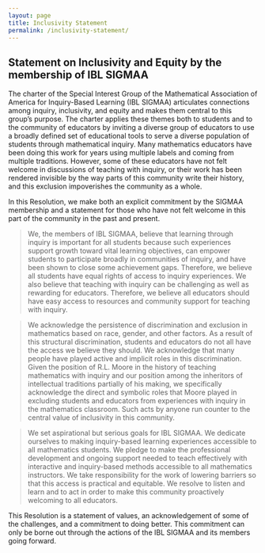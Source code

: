 ```yaml
---
layout: page
title: Inclusivity Statement
permalink: /inclusivity-statement/
---
```


## Statement on Inclusivity and Equity by the membership of IBL SIGMAA

The charter of the Special Interest Group of the Mathematical Association of
America for Inquiry-Based Learning (IBL SIGMAA) articulates connections among
inquiry, inclusivity, and equity and makes them central to this group’s
purpose. The charter applies these themes both to students and to the community
of educators by inviting a diverse group of educators to use a broadly defined
set of educational tools to serve a diverse population of students through
mathematical inquiry. Many mathematics educators have been doing this work for
years using multiple labels and coming from multiple traditions. However, some
of these educators have not felt welcome in discussions of teaching with
inquiry, or their work has been rendered invisible by the way parts of this
community write their history, and this exclusion impoverishes the community as
a whole.

In this Resolution, we make both an explicit commitment by the SIGMAA
membership and a statement for those who have not felt welcome in this part of
the community in the past and present.

> We, the members of IBL SIGMAA, believe that learning
through inquiry is important for all students because such experiences support
growth toward vital learning objectives, can empower students to participate
broadly in communities of inquiry, and have been shown to close some
achievement gaps. Therefore, we believe all students have equal rights of
access to inquiry experiences. We also believe that teaching with inquiry can
be challenging as well as rewarding for educators. Therefore, we believe all
educators should have easy access to resources and community support for
teaching with inquiry.


> We acknowledge the persistence of discrimination and exclusion in mathematics
based on race, gender, and other factors. As a result of this structural
discrimination, students and educators do not all have the access we believe
they should. We acknowledge that many people have played active and implicit
roles in this discrimination. Given the position of R.L. Moore in the history
of teaching mathematics with inquiry and our position among the inheritors of
intellectual traditions partially of his making, we specifically acknowledge
the direct and symbolic roles that Moore played in excluding students and
educators from experiences with inquiry in the mathematics classroom. Such acts
by anyone run counter to the central value of inclusivity in this community.


> We set aspirational but serious goals for IBL SIGMAA. We dedicate ourselves to
making inquiry-based learning experiences accessible to all mathematics
students. We pledge to make the professional development and ongoing support
needed to teach effectively with interactive and inquiry-based methods
accessible to all mathematics instructors. We take responsibility for the work
of lowering barriers so that this access is practical and equitable. We resolve
to listen and learn and to act in order to make this community proactively
welcoming to all educators.


This Resolution is a statement of values, an acknowledgement of some of the
challenges, and a commitment to doing better. This commitment can only be borne
out through the actions of the IBL SIGMAA and its members going forward.
